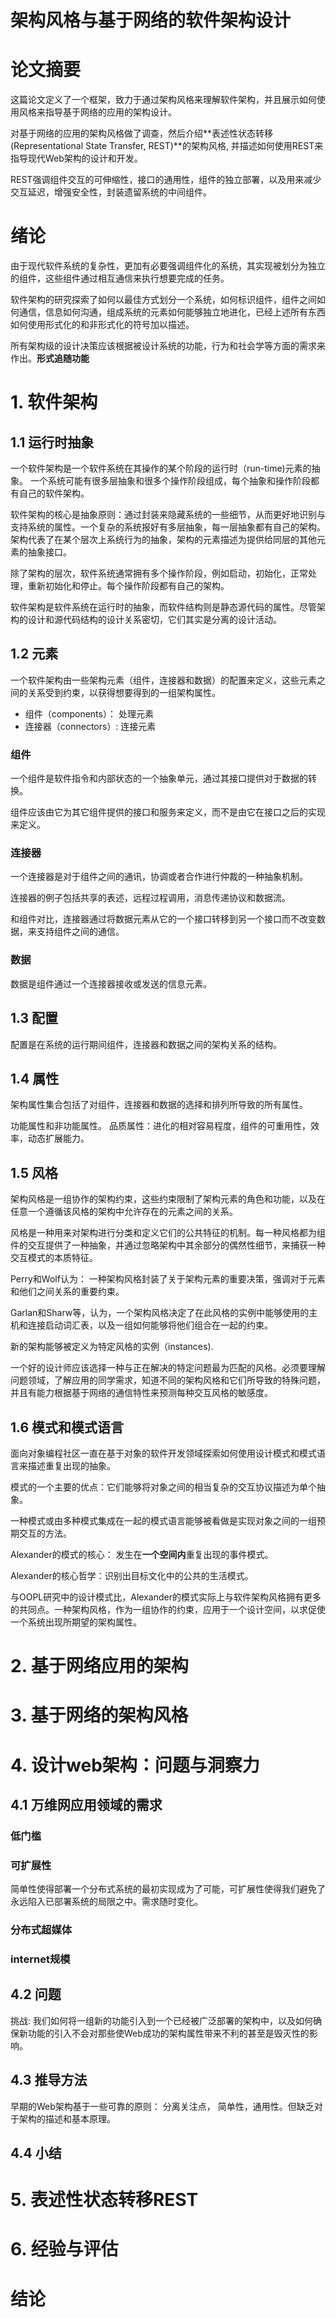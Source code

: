 # 架构风格与基于网络的软件架构设计

# 论文摘要

这篇论文定义了一个框架，致力于通过架构风格来理解软件架构，并且展示如何使用风格来指导基于网络的应用的架构设计。

对基于网络的应用的架构风格做了调查，然后介绍**表述性状态转移(Representational State Transfer, REST)**的架构风格, 并描述如何使用REST来指导现代Web架构的设计和开发。

REST强调组件交互的可伸缩性，接口的通用性，组件的独立部署，以及用来减少交互延迟，增强安全性，封装遗留系统的中间组件。

# 绪论

由于现代软件系统的复杂性，更加有必要强调组件化的系统，其实现被划分为独立的组件，这些组件通过相互通信来执行想要完成的任务。

软件架构的研究探索了如何以最佳方式划分一个系统，如何标识组件，组件之间如何通信，信息如何沟通，组成系统的元素如何能够独立地进化，已经上述所有东西如何使用形式化的和非形式化的符号加以描述。

所有架构级的设计决策应该根据被设计系统的功能，行为和社会学等方面的需求来作出。**形式追随功能**

# 1. 软件架构

## 1.1 运行时抽象

一个软件架构是一个软件系统在其操作的某个阶段的运行时（run-time)元素的抽象。 一个系统可能有很多层抽象和很多个操作阶段组成，每个抽象和操作阶段都有自己的软件架构。

软件架构的核心是抽象原则：通过封装来隐藏系统的一些细节，从而更好地识别与支持系统的属性。一个复杂的系统报好有多层抽象，每一层抽象都有自己的架构。架构代表了在某个层次上系统行为的抽象，架构的元素描述为提供给同层的其他元素的抽象接口。

除了架构的层次，软件系统通常拥有多个操作阶段，例如启动，初始化，正常处理，重新初始化和停止。每个操作阶段都有自己的架构。

软件架构是软件系统在运行时的抽象，而软件结构则是静态源代码的属性。尽管架构的设计和源代码结构的设计关系密切，它们其实是分离的设计活动。

## 1.2 元素

一个软件架构由一些架构元素（组件，连接器和数据）的配置来定义，这些元素之间的关系受到约束，以获得想要得到的一组架构属性。

- 组件（components）： 处理元素
- 连接器（connectors）: 连接元素

### 组件

一个组件是软件指令和内部状态的一个抽象单元，通过其接口提供对于数据的转换。

组件应该由它为其它组件提供的接口和服务来定义，而不是由它在接口之后的实现来定义。

### 连接器

一个连接器是对于组件之间的通讯，协调或者合作进行仲裁的一种抽象机制。

连接器的例子包括共享的表述，远程过程调用，消息传递协议和数据流。

和组件对比，连接器通过将数据元素从它的一个接口转移到另一个接口而不改变数据，来支持组件之间的通信。

### 数据

数据是组件通过一个连接器接收或发送的信息元素。

## 1.3 配置

配置是在系统的运行期间组件，连接器和数据之间的架构关系的结构。

## 1.4 属性

架构属性集合包括了对组件，连接器和数据的选择和排列所导致的所有属性。

功能属性和非功能属性。 品质属性：进化的相对容易程度，组件的可重用性，效率，动态扩展能力。

## 1.5 风格

架构风格是一组协作的架构约束，这些约束限制了架构元素的角色和功能，以及在任意一个遵循该风格的架构中允许存在的元素之间的关系。

风格是一种用来对架构进行分类和定义它们的公共特征的机制。每一种风格都为组件的交互提供了一种抽象，并通过忽略架构中其余部分的偶然性细节，来捕获一种交互模式的本质特征。

Perry和Wolf认为： 一种架构风格封装了关于架构元素的重要决策，强调对于元素和他们之间关系的重要约束。

Garlan和Sharw等，认为，一个架构风格决定了在此风格的实例中能够使用的主机和连接启动词汇表，以及一组如何能够将他们组合在一起的约束。

新的架构能够被定义为特定风格的实例（instances).

一个好的设计师应该选择一种与正在解决的特定问题最为匹配的风格。必须要理解问题领域，了解应用的同学需求，知道不同的架构风格和它们所导致的特殊问题，并且有能力根据基于网络的通信特性来预测每种交互风格的敏感度。

## 1.6 模式和模式语言

面向对象编程社区一直在基于对象的软件开发领域探索如何使用设计模式和模式语言来描述重复出现的抽象。

模式的一个主要的优点：它们能够将对象之间的相当复杂的交互协议描述为单个抽象。

一种模式或由多种模式集成在一起的模式语言能够被看做是实现对象之间的一组预期交互的方法。

Alexander的模式的核心： 发生在**一个空间内**重复出现的事件模式。

Alexander的核心哲学：识别出目标文化中的公共的生活模式。

与OOPL研究中的设计模式比，Alexander的模式实际上与软件架构风格拥有更多的共同点。一种架构风格，作为一组协作的约束，应用于一个设计空间，以求促使一个系统出现所期望的架构属性。



# 2. 基于网络应用的架构

# 3. 基于网络的架构风格

# 4. 设计web架构：问题与洞察力

## 4.1 万维网应用领域的需求

### 低门槛

### 可扩展性

简单性使得部署一个分布式系统的最初实现成为了可能，可扩展性使得我们避免了永远陷入已部署系统的局限之中。需求随时变化。

### 分布式超媒体

### internet规模

## 4.2 问题

挑战: 我们如何将一组新的功能引入到一个已经被广泛部署的架构中，以及如何确保新功能的引入不会对那些使Web成功的架构属性带来不利的甚至是毁灭性的影响。

## 4.3 推导方法

早期的Web架构基于一些可靠的原则： 分离关注点， 简单性，通用性。但缺乏对于架构的描述和基本原理。



## 4.4 小结

# 5. 表述性状态转移REST

# 6. 经验与评估

# 结论